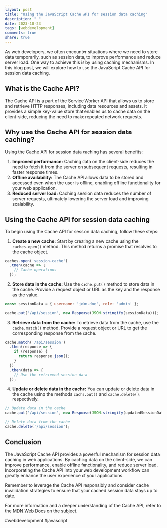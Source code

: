 ```yaml
---
layout: post
title: "Using the JavaScript Cache API for session data caching"
description: " "
date: 2023-10-23
tags: [webdevelopment]
comments: true
share: true
---
```


As web developers, we often encounter situations where we need to store data temporarily, such as session data, to improve performance and reduce server load. One way to achieve this is by using caching mechanisms. In this blog post, we will explore how to use the JavaScript Cache API for session data caching.

## What is the Cache API?

The Cache API is a part of the Service Worker API that allows us to store and retrieve HTTP responses, including data resources and assets. It provides a simple key-value store that enables us to cache data on the client-side, reducing the need to make repeated network requests.

## Why use the Cache API for session data caching?

Using the Cache API for session data caching has several benefits:

1. **Improved performance:** Caching data on the client-side reduces the need to fetch it from the server on subsequent requests, resulting in faster response times.
2. **Offline availability:** The Cache API allows data to be stored and accessed even when the user is offline, enabling offline functionality for your web application.
3. **Reduced server load:** Caching session data reduces the number of server requests, ultimately lowering the server load and improving scalability.

## Using the Cache API for session data caching

To begin using the Cache API for session data caching, follow these steps:

1. **Create a new cache:** Start by creating a new cache using the `caches.open()` method. This method returns a promise that resolves to the cache object.

```javascript
caches.open('session-cache')
  .then(cache => {
    // Cache operations
  });
```

2. **Store data in the cache:** Use the `cache.put()` method to store data in the cache. Provide a request object or URL as the key and the response as the value.

```javascript
const sessionData = { username: 'john.doe', role: 'admin' };

cache.put('/api/session', new Response(JSON.stringify(sessionData)));
```

3. **Retrieve data from the cache:** To retrieve data from the cache, use the `cache.match()` method. Provide a request object or URL to get the corresponding response from the cache.

```javascript
cache.match('/api/session')
  .then(response => {
    if (response) {
      return response.json();
    }
  })
  .then(data => {
    // Use the retrieved session data
  });
```

4. **Update or delete data in the cache:** You can update or delete data in the cache using the methods `cache.put()` and `cache.delete()`, respectively.

```javascript
// Update data in the cache
cache.put('/api/session', new Response(JSON.stringify(updatedSessionData)));

// Delete data from the cache
cache.delete('/api/session');
```

## Conclusion

The JavaScript Cache API provides a powerful mechanism for session data caching in web applications. By caching data on the client-side, we can improve performance, enable offline functionality, and reduce server load. Incorporating the Cache API into your web development workflow can greatly enhance the user experience of your applications.

Remember to leverage the Cache API responsibly and consider cache invalidation strategies to ensure that your cached session data stays up to date.

For more information and a deeper understanding of the Cache API, refer to the [MDN Web Docs](https://developer.mozilla.org/en-US/docs/Web/API/Cache) on the subject.

#webdevelopment #javascript